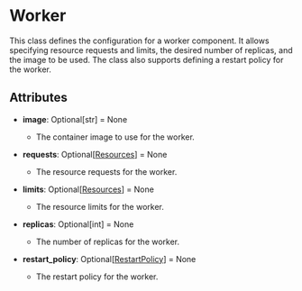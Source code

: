 # Worker

This class defines the configuration for a worker component. It allows specifying resource requests and limits, the desired number of replicas, and the image to be used. The class also supports defining a restart policy for the worker.

## Attributes

- **image**: Optional[str] = None
  - The container image to use for the worker.

- **requests**: Optional[[Resources](flytekit_models_task_resources)] = None
  - The resource requests for the worker.

- **limits**: Optional[[Resources](flytekit_models_task_resources)] = None
  - The resource limits for the worker.

- **replicas**: Optional[int] = None
  - The number of replicas for the worker.

- **restart_policy**: Optional[[RestartPolicy](flytekitplugins_kftensorflow_task_restartpolicy)] = None
  - The restart policy for the worker.



